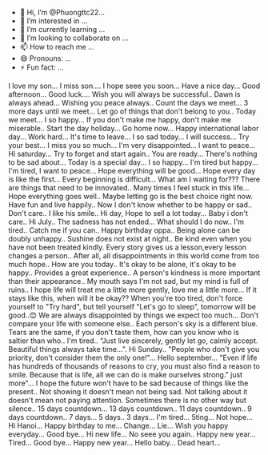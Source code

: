 - 👋 Hi, I’m @Phuongttc22...
- 👀 I’m interested in ...
- 🌱 I’m currently learning ...
- 💞️ I’m looking to collaborate on ...
- 📫 How to reach me ...
- 😄 Pronouns: ...
- ⚡ Fun fact: ...

<!---
Phuongttc22/Phuongttc22 is a ✨ special ✨ repository because its `README.md` (this file) appears on your GitHub profile.
You can click the Preview link to take a look at your changes.
--->
I love my son...
I miss son....
I hope seee you soon...
Have a nice day...
Good afternoon...
Good luck....
Wish you will always be successful..
Dawn is always ahead...
Wishing you peace always..
Count the days we meet...
3 more days until we meet...
Let go of things that don't belong to you..
Today we meet...
I so happy...
If you don't make me happy, don't make me miserable..
Start the day holiday...
Go home now...
Happy international labor day...
Work hard...
It's time to leave...
I so sad today...
I will success...
Try your best...
I miss you so much...
I'm very disappointed...
I want to peace...
Hi saturday...
Try to forget and start again..
You are ready...
There's nothing to be sad about...
Today is a special day...
I so happy...
I'm tired but happy...
I'm tired, I want to peace...
Hope everything will be good...
Hope every day is like the first...
Every beginning is difficult...
What am I waiting for???
There are things that need to be innovated..
Many times I feel stuck in this life...
Hope everything goes well..
Maybe letting go is the best choice right now.
Have fun and live happily..
Now I don't know whether to be happy or sad..
Don't care..
I like his smile..
Hi day, Hope to sell a lot today...
Baby i don't care..
Hi July..
The sadness has not ended...
What should I do now..
I'm tired..
Catch me if you can..
Happy birthday oppa..
Being alone can be doubly unhappy..
Sushine does not exist at night..
Be kind even when you have not been treated kindly.
Every story gives us a lesson,every lesson changes a person..
After all, all disappointments in this world come from too much hope..
How are you today..
It's okay to be alone, it's okay to be happy..
Provides a great experience..
A person's kindness is more important than their appearance..
My mouth says I'm not sad, but my mind is full of ruins..
I hope life will treat me a little more gently, love me a little more...
If it stays like this, when will it be okay??
When you're too tired, don't force yourself to "Try hard", but tell yourself "Let's go to sleep", tomorrow will be good..😊
We are always disappointed by things we expect too much...
Don't compare your life with someone else.. Each person's sky is a different blue. Tears are the same, if you don't taste them, how can you know who is saltier than who..
I'm tired..
“Just live sincerely, gently let go, calmly accept. Beautiful things always take time...".
Hi Sunday..
"People who don't give you priority, don't consider them the only one!"...
Hello september...
"Even if life has hundreds of thousands of reasons to cry, you must also find a reason to smile. Because that is life, all we can do is make ourselves strong." just more"...
I hope the future won't have to be sad because of things like the present..
Not showing it doesn't mean not being sad. Not talking about it doesn't mean not paying attention. Sometimes there is no other way but silence..
15 days countdown...
13 days countdown..
11 days countdown..
9 days countdown..
7 days...
5 days..
3 days...
I'm tired...
5ting...
Not hope...
Hi Hanoi...
Happy birthday to me...
Change...
Lie...
Wish you happy everyday...
Good bye...
Hi new life...
No seee you again..
Happy new year...
Tired...
Good bye...
Happy new year...
Hello baby...
Dead heart...
